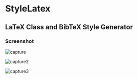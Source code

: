 # StyleLatex
## LaTeX Class and BibTeX Style Generator

### Screenshot

![capture](https://user-images.githubusercontent.com/16490806/40192721-5db3cae2-5a2f-11e8-936a-661ecb9c1182.PNG)

![capture2](https://user-images.githubusercontent.com/16490806/40192810-a1d9eda0-5a2f-11e8-962d-fb135da054c3.PNG)

![capture3](https://user-images.githubusercontent.com/16490806/40245530-3159d5e2-5af0-11e8-9f95-807ee753e936.PNG)
